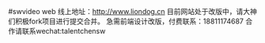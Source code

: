 #swvideo web
线上地址：http://www.liondog.cn
目前网站处于改版中，请大神们积极fork项目进行提交合并。
急需前端设计改版，付费联系：18811174687
合作请联系wechat:talentchensw
